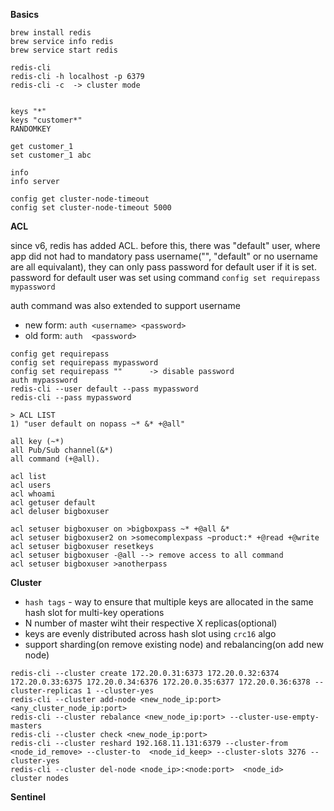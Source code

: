 
**Basics**
```
brew install redis
brew service info redis
brew service start redis

redis-cli
redis-cli -h localhost -p 6379
redis-cli -c  -> cluster mode


keys "*"
keys "customer*"
RANDOMKEY

get customer_1
set customer_1 abc

info
info server

config get cluster-node-timeout
config set cluster-node-timeout 5000
```
**ACL**

since v6, redis has added ACL. before this, there was "default" user, where app did not had to mandatory pass username("", "default" or no username are all equivalant), they can only pass password for default user if it is set. password for default user was set using command `config set requirepass mypassword`

auth command was also extended to support username
* new form: `auth <username> <password>`
* old form: `auth  <password>`


```
config get requirepass
config set requirepass mypassword
config set requirepass ""      -> disable password
auth mypassword
redis-cli --user default --pass mypassword
redis-cli --pass mypassword 
```

```
> ACL LIST
1) "user default on nopass ~* &* +@all"

all key (~*)
all Pub/Sub channel(&*)
all command (+@all).
```

```
acl list
acl users
acl whoami
acl getuser default
acl deluser bigboxuser

acl setuser bigboxuser on >bigboxpass ~* +@all &*
acl setuser bigboxuser2 on >somecomplexpass ~product:* +@read +@write
acl setuser bigboxuser resetkeys
acl setuser bigboxuser -@all --> remove access to all command
acl setuser bigboxuser >anotherpass
```


**Cluster**
* `hash tags` -  way to ensure that multiple keys are allocated in the same hash slot for multi-key operations
* N number of master wiht their respective X replicas(optional)
* keys are evenly distributed across hash slot using `crc16` algo
* support sharding(on remove existing node) and rebalancing(on add new node)
```
redis-cli --cluster create 172.20.0.31:6373 172.20.0.32:6374 172.20.0.33:6375 172.20.0.34:6376 172.20.0.35:6377 172.20.0.36:6378 --cluster-replicas 1 --cluster-yes
redis-cli --cluster add-node <new_node_ip:port> <any_cluster_node_ip:port>
redis-cli --cluster rebalance <new_node_ip:port> --cluster-use-empty-masters
redis-cli --cluster check <new_node_ip:port>
redis-cli --cluster reshard 192.168.11.131:6379 --cluster-from <node_id_remove> --cluster-to  <node_id_keep> --cluster-slots 3276 --cluster-yes
redis-cli --cluster del-node <node_ip>:<node:port>  <node_id>
cluster nodes
```

**Sentinel**
